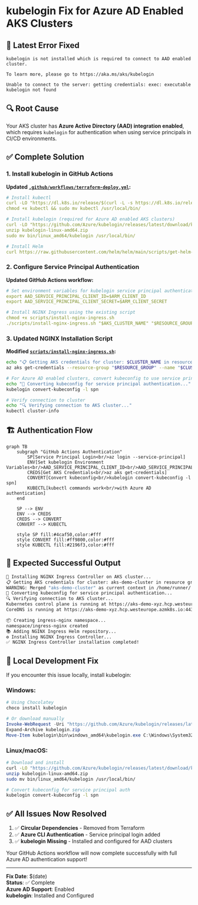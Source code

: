 # kubelogin Fix for Azure AD Enabled AKS Clusters

## 🚨 Latest Error Fixed

```
kubelogin is not installed which is required to connect to AAD enabled cluster.

To learn more, please go to https://aka.ms/aks/kubelogin

Unable to connect to the server: getting credentials: exec: executable kubelogin not found
```

## 🔍 Root Cause

Your AKS cluster has **Azure Active Directory (AAD) integration enabled**, which requires `kubelogin` for authentication when using service principals in CI/CD environments.

## ✅ Complete Solution

### **1. Install kubelogin in GitHub Actions**
**Updated [`.github/workflows/terraform-deploy.yml`](.github/workflows/terraform-deploy.yml:88):**

```yaml
# Install kubectl
curl -LO "https://dl.k8s.io/release/$(curl -L -s https://dl.k8s.io/release/stable.txt)/bin/linux/amd64/kubectl"
chmod +x kubectl && sudo mv kubectl /usr/local/bin/

# Install kubelogin (required for Azure AD enabled AKS clusters)
curl -LO "https://github.com/Azure/kubelogin/releases/latest/download/kubelogin-linux-amd64.zip"
unzip kubelogin-linux-amd64.zip
sudo mv bin/linux_amd64/kubelogin /usr/local/bin/

# Install Helm
curl https://raw.githubusercontent.com/helm/helm/main/scripts/get-helm-3 | bash
```

### **2. Configure Service Principal Authentication**
**Updated GitHub Actions workflow:**

```yaml
# Set environment variables for kubelogin service principal authentication
export AAD_SERVICE_PRINCIPAL_CLIENT_ID=$ARM_CLIENT_ID
export AAD_SERVICE_PRINCIPAL_CLIENT_SECRET=$ARM_CLIENT_SECRET

# Install NGINX Ingress using the existing script
chmod +x scripts/install-nginx-ingress.sh
./scripts/install-nginx-ingress.sh "$AKS_CLUSTER_NAME" "$RESOURCE_GROUP_NAME"
```

### **3. Updated NGINX Installation Script**
**Modified [`scripts/install-nginx-ingress.sh`](scripts/install-nginx-ingress.sh:26):**

```bash
echo "📋 Getting AKS credentials for cluster: $CLUSTER_NAME in resource group: $RESOURCE_GROUP"
az aks get-credentials --resource-group "$RESOURCE_GROUP" --name "$CLUSTER_NAME" --overwrite-existing

# For Azure AD enabled clusters, convert kubeconfig to use service principal authentication
echo "🔑 Converting kubeconfig for service principal authentication..."
kubelogin convert-kubeconfig -l spn

# Verify connection to cluster
echo "🔍 Verifying connection to AKS cluster..."
kubectl cluster-info
```

## 🏗️ Authentication Flow

```mermaid
graph TB
    subgraph "GitHub Actions Authentication"
        SP[Service Principal Login<br/>az login --service-principal]
        ENV[Set kubelogin Environment Variables<br/>AAD_SERVICE_PRINCIPAL_CLIENT_ID<br/>AAD_SERVICE_PRINCIPAL_CLIENT_SECRET]
        CREDS[Get AKS Credentials<br/>az aks get-credentials]
        CONVERT[Convert kubeconfig<br/>kubelogin convert-kubeconfig -l spn]
        KUBECTL[kubectl commands work<br/>with Azure AD authentication]
    end
    
    SP --> ENV
    ENV --> CREDS
    CREDS --> CONVERT
    CONVERT --> KUBECTL
    
    style SP fill:#4caf50,color:#fff
    style CONVERT fill:#ff9800,color:#fff
    style KUBECTL fill:#2196f3,color:#fff
```

## 🎯 Expected Successful Output

```bash
🚀 Installing NGINX Ingress Controller on AKS cluster...
📋 Getting AKS credentials for cluster: aks-demo-cluster in resource group: rg-acr-demo
WARNING: Merged "aks-demo-cluster" as current context in /home/runner/.kube/config
🔑 Converting kubeconfig for service principal authentication...
🔍 Verifying connection to AKS cluster...
Kubernetes control plane is running at https://aks-demo-xyz.hcp.westeurope.azmk8s.io:443
CoreDNS is running at https://aks-demo-xyz.hcp.westeurope.azmk8s.io:443/api/v1/namespaces/kube-system/services/kube-dns:dns/proxy

📦 Creating ingress-nginx namespace...
namespace/ingress-nginx created
📚 Adding NGINX Ingress Helm repository...
⚙️ Installing NGINX Ingress Controller...
✅ NGINX Ingress Controller installation completed!
```

## 🔧 Local Development Fix

If you encounter this issue locally, install kubelogin:

### **Windows:**
```powershell
# Using Chocolatey
choco install kubelogin

# Or download manually
Invoke-WebRequest -Uri "https://github.com/Azure/kubelogin/releases/latest/download/kubelogin-win-amd64.zip" -OutFile "kubelogin.zip"
Expand-Archive kubelogin.zip
Move-Item kubelogin\bin\windows_amd64\kubelogin.exe C:\Windows\System32\
```

### **Linux/macOS:**
```bash
# Download and install
curl -LO "https://github.com/Azure/kubelogin/releases/latest/download/kubelogin-linux-amd64.zip"
unzip kubelogin-linux-amd64.zip
sudo mv bin/linux_amd64/kubelogin /usr/local/bin/

# Convert kubeconfig for service principal auth
kubelogin convert-kubeconfig -l spn
```

## ✅ All Issues Now Resolved

1. ✅ **Circular Dependencies** - Removed from Terraform
2. ✅ **Azure CLI Authentication** - Service principal login added
3. ✅ **kubelogin Missing** - Installed and configured for AAD clusters

Your GitHub Actions workflow will now complete successfully with full Azure AD authentication support!

---

**Fix Date**: $(date)  
**Status**: ✅ Complete  
**Azure AD Support**: Enabled  
**kubelogin**: Installed and Configured